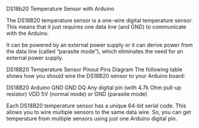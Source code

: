 DS18b20 Temperature Sensor with Arduino

The DS18B20 temperature sensor is a one-wire digital temperature sensor. This means that it just requires one data line (and GND) to communicate with the Arduino.

It can be powered by an external power supply or it can derive power from the data line (called “parasite mode”), which eliminates the need for an external power supply.

DS18B20 Temperature Sensor Pinout Pins Diagram
The following table shows how you should wire the DS18B20 sensor to your Arduino board:

DS18B20	Arduino
GND	GND
DQ	Any digital pin (with 4.7k Ohm pull-up resistor)
VDD	5V (normal mode) or GND (parasite mode)

Each DS18B20 temperature sensor has a unique 64-bit serial code. This allows you to wire multiple sensors to the same data wire. So, you can get temperature from multiple sensors using just one Arduino digital pin.

